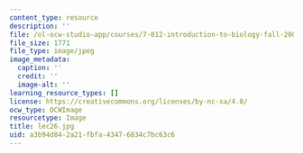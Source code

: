 ```yaml
---
content_type: resource
description: ''
file: /ol-ocw-studio-app/courses/7-012-introduction-to-biology-fall-2004/a3b94d842a21fbfa43476834c7bc63c6_lec26.jpg
file_size: 1771
file_type: image/jpeg
image_metadata:
  caption: ''
  credit: ''
  image-alt: ''
learning_resource_types: []
license: https://creativecommons.org/licenses/by-nc-sa/4.0/
ocw_type: OCWImage
resourcetype: Image
title: lec26.jpg
uid: a3b94d84-2a21-fbfa-4347-6834c7bc63c6
---
```

